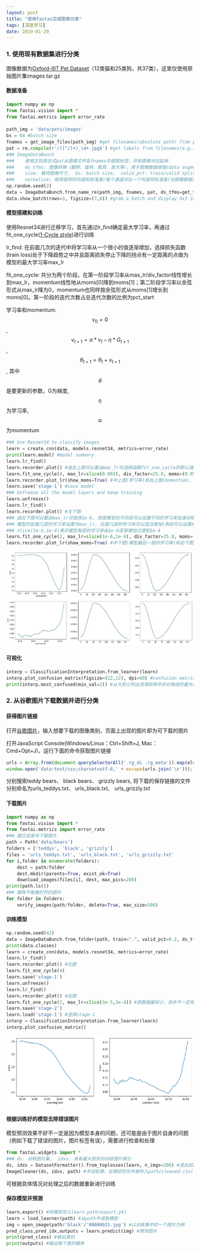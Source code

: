 ```yaml
---
layout: post
title: "使用fastai完成图像分类"
tags: [深度学习]
date: 2019-01-29
---
```


### 1. 使用现有数据集进行分类

图像数据为[Oxford-IIIT Pet Dataset](http://www.robots.ox.ac.uk/~vgg/data/pets/)（12类猫和25类狗，共37类），这里仅使用原始图片集images.tar.gz

#### 数据准备
```python
import numpy as np
from fastai.vision import *
from fastai.metrics import error_rate

path_img = 'data/pets/images'
bs = 64 #batch size
fnames = get_image_files(path_img) #get filenames(absolute path) from path_img
pat = re.compile(r'/([^/]+)_\d+.jpg$') #get labels from filenames(e.g., 'american_bulldog' from 'data/pets/images/american_bulldog_20.jpg')
### ImageDataBunch
###    使用正则表达式pat从图像文件名fnames中提取标签，并和图像对应起来
###    ds_tfms: 图像转换（翻转、旋转、裁剪、放大等），用于图像数据增强(data augmentation)
###    size: 最终图像尺寸,  bs: batch size,  valid_pct: train/valid split
###    normalize: 使用提供的均值和标准差(每个通道对应一个均值和标准差)对图像数据进行归一化
np.random.seed(2)
data = ImageDataBunch.from_name_re(path_img, fnames, pat, ds_tfms=get_transforms(), size=224, bs=bs, valid_pct=0.2).normalize(imagenet_stats)
data.show_batch(rows=3, figsize=(7,6)) #grab a batch and display 3x3 images
```

#### 模型搭建和训练

使用Resnet34进行迁移学习，首先通过lr_find确定最大学习率，再通过fit_one_cycle([1-Cycle style](https://arxiv.org/pdf/1803.09820.pdf))进行训练

lr_find: 在前面几次的迭代中将学习率从一个很小的值逐渐增加，选择损失函数(train loss)处于下降趋势之中并且距离损失停止下降的拐点有一定距离的点做为模型的最大学习率max_lr

fit_one_cycle: 共分为两个阶段，在第一阶段学习率从max_lr/div_factor线性增长到max_lr，momentum线性地从moms[0]降到moms[1]；第二阶段学习率以余弦形式从max_lr降为0，momentum也同样按余弦形式从moms[1]增长到moms[0]。第一阶段的迭代次数占总迭代次数的比例为pct_start

学习率和momentum: $$v_0=0$$, $$v_{t+1}=\alpha*v_t-\eta*G_{t+1}$$, $$\theta_{t+1}=\theta_{t}+v_{t+1}$$, 其中$$\theta$$是要更新的参数，G为梯度, $$\eta$$为学习率, $$\alpha$$为momentum

```python
### Use Resnet34 to classify images
learn = create_cnn(data, models.resnet34, metrics=error_rate)
print(learn.model) #model summary
learn.lr_find()
learn.recorder.plot() #由左上图可以看出max_lr可选择函数fit_one_cycle的默认值0.003
learn.fit_one_cycle(4, max_lr=slice(0.003), div_factor=25.0, moms=(0.95, 0.85), pct_start=0.3) #4 epochs
learn.recorder.plot_lr(show_moms=True) #中上图(学习率)和右上图(momentum), x轴表示迭代次数
learn.save('stage-1') #save model
### Unfreeze all the model layers and keep training
learn.unfreeze()
learn.lr_find()
learn.recorder.plot() #左下图
### 由左下图可以看出max_lr可选择1e-6, 但是模型的不同层可以设置不同的学习率加速训练
### 模型的前面几层的学习率设置为max_lr, 后面几层的学习率可以适当增加(例如可以设置成比上一个fit_one_cycle的学习率小一个量级)
### slice(1e-6,1e-4)表示模型每层的学习率由1e-6逐渐增加过渡到1e-4
learn.fit_one_cycle(2, max_lr=slice(1e-6,1e-4), div_factor=25.0, moms=(0.95, 0.85), pct_start=0.3) #2 epochs
learn.recorder.plot_lr(show_moms=True) #中下图(模型最后一层的学习率)和右下图(momentum)
```

![img](/img/dc.jpg)

#### 可视化
```python
interp = ClassificationInterpretation.from_learner(learn)
interp.plot_confusion_matrix(figsize=(12,12), dpi=60) #confusion matrix
print(interp.most_confused(min_val=2)) #从大到小列出混淆矩阵中非对角线的最大的几个元素
```

### 2. 从谷歌图片下载数据并进行分类

#### 获得图片链接

打开[谷歌图片](https://images.google.com/?gws_rd=ssl)，输入想要下载的图像类别，页面上出现的图片即为可下载的图片

打开JavaScript Console(Windows/Linux：Ctrl+Shift+J,   Mac：Cmd+Opt+J)，运行下面的命令获取图片链接
```javascript
urls = Array.from(document.querySelectorAll('.rg_di .rg_meta')).map(el=>JSON.parse(el.textContent).ou);
window.open('data:text/csv;charset=utf-8,' + escape(urls.join('\n')));
```

分别搜索teddy bears、 black bears、 grizzly bears, 将下载的保存链接的文件分别命名为urls_teddys.txt、 urls_black.txt、 urls_grizzly.txt

#### 下载图片
```python
import numpy as np
from fastai.vision import *
from fastai.metrics import error_rate
### 建立目录并下载图片
path = Path('data/bears')
folders = ['teddys', 'black', 'grizzly']
files = 'urls_teddys.txt', 'urls_black.txt', 'urls_grizzly.txt'
for i,folder in enumerate(folders):
    dest = path/folder
    dest.mkdir(parents=True, exist_ok=True)
    download_images(files[i], dest, max_pics=200)
print(path.ls())
### 删除不能被打开的图片
for folder in folders:
    verify_images(path/folder, delete=True, max_size=500)    
```

#### 训练模型
```python
np.random.seed(42)
data = ImageDataBunch.from_folder(path, train=".", valid_pct=0.2, ds_tfms=get_transforms(), size=224, bs=64, num_workers=4).normalize(imagenet_stats)
print(data.classes)
learn = create_cnn(data, models.resnet34, metrics=error_rate)
learn.lr_find()
learn.recorder.plot() #左图
learn.fit_one_cycle(4)
learn.save('stage-1')
learn.unfreeze()
learn.lr_find()
learn.recorder.plot() #右图
learn.fit_one_cycle(2, max_lr=slice(3e-5,3e-4)) #若数据量较小，该步不一定有正效果
learn.save('stage-2')
learn.load('stage-1') #选择stage-1
interp = ClassificationInterpretation.from_learner(learn)
interp.plot_confusion_matrix()
```

![img](/img/bear.png)

#### 根据训练好的模型去除错误图片

模型预测效果不好不一定是因为模型本身的问题，还可能是由于图片自身的问题（例如下载了错误的图片，图片标签有误），需要进行检查和处理

```python
from fastai.widgets import *
### ds: 训练图片集,  idxs: 具有最大损失的训练图片索引
ds, idxs = DatasetFormatter().from_toplosses(learn, n_imgs=200) #选出前200个具有最大损失的训练图片
ImageCleaner(ds, idxs, path) #手动处理，处理好的文件被存入path/cleaned.csv(该文件仅包含经过处理后的训练图片集，不包含验证图片)
```

可根据具体情况对处理之后的数据重新进行训练

#### 保存模型并预测

```python
learn.export() #将模型存入learn.path/export.pkl
learn = load_learner(path) #从path中读取模型
img = open_image(path/'black'/'00000021.jpg') #以训练集中的一个图片为例
pred_class,pred_idx,outputs = learn.predict(img) #预测图片
print(pred_class) #输出类别
print(outputs) #输出每个类的概率
```
